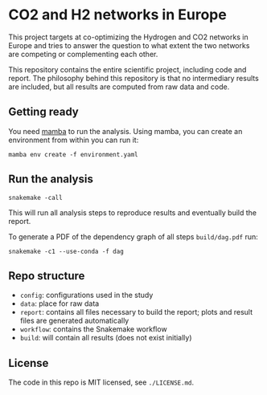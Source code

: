 # CO2 and H2 networks in Europe

This project targets at co-optimizing the Hydrogen and CO2 networks in Europe and tries to answer the question to what extent the two networks are competing or complementing each other.

This repository contains the entire scientific project, including code and report. The philosophy behind this repository is that no intermediary results are included, but all results are computed from raw data and code.

## Getting ready

You need [mamba](https://mamba.readthedocs.io/en/latest/) to run the analysis. Using mamba, you can create an environment from within you can run it:

    mamba env create -f environment.yaml

## Run the analysis

    snakemake -call

This will run all analysis steps to reproduce results and eventually build the report.

To generate a PDF of the dependency graph of all steps `build/dag.pdf` run:

    snakemake -c1 --use-conda -f dag

## Repo structure

* `config`: configurations used in the study
* `data`: place for raw data
* `report`: contains all files necessary to build the report; plots and result files are generated automatically
* `workflow`: contains the Snakemake workflow
* `build`: will contain all results (does not exist initially)

## License

The code in this repo is MIT licensed, see `./LICENSE.md`.
